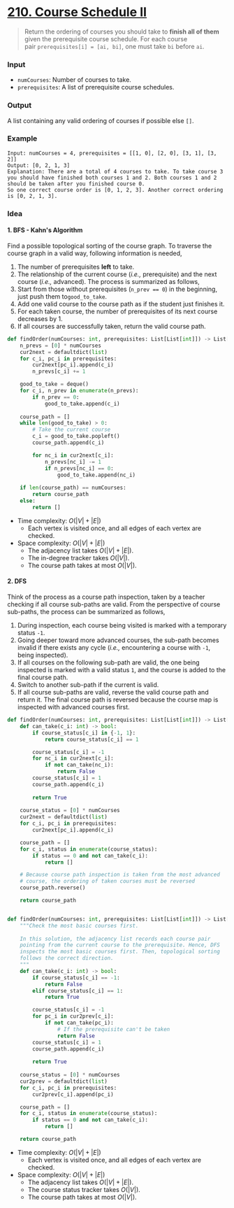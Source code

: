 # [210. Course Schedule II](https://leetcode.com/problems/course-schedule-ii/)
> Return the ordering of courses you should take to **finish all of them** given the prerequisite course schedule. For each course pair `prerequisites[i] = [ai, bi]`, one must take `bi` before `ai`.
### Input
- `numCourses`: Number of courses to take.
- `prerequisites`: A list of prerequisite course schedules.
### Output
A list containing any valid ordering of courses if possible else `[]`.
### Example
```
Input: numCourses = 4, prerequisites = [[1, 0], [2, 0], [3, 1], [3, 2]]
Output: [0, 2, 1, 3]
Explanation: There are a total of 4 courses to take. To take course 3 you should have finished both courses 1 and 2. Both courses 1 and 2 should be taken after you finished course 0.
So one correct course order is [0, 1, 2, 3]. Another correct ordering is [0, 2, 1, 3].
```
### Idea
#### 1. BFS - Kahn's Algorithm
Find a possible topological sorting of the course graph. To traverse the course graph in a valid way, following information is needed,
1. The number of prerequisites **left** to take.
2. The relationship of the current course (*i.e.,* prerequisite) and the next course (*i.e.,* advanced).
The process is summarized as follows,
1. Start from those without prerequisites (`n_prev == 0`) in the beginning, just push them to`good_to_take`.
2. Add one valid course to the course path as if the student just finishes it.
3. For each taken course, the number of prerequisites of its next course decreases by 1.
4. If all courses are successfully taken, return the valid course path.
```python
def findOrder(numCourses: int, prerequisites: List[List[int]]) -> List[int]:
    n_prevs = [0] * numCourses
    cur2next = defaultdict(list)
    for c_i, pc_i in prerequisites:
        cur2next[pc_i].append(c_i)
        n_prevs[c_i] += 1

    good_to_take = deque()
    for c_i, n_prev in enumerate(n_prevs):
        if n_prev == 0:
            good_to_take.append(c_i)
    
    course_path = []
    while len(good_to_take) > 0:
        # Take the current course
        c_i = good_to_take.popleft()
        course_path.append(c_i)

        for nc_i in cur2next[c_i]:
            n_prevs[nc_i] -= 1
            if n_prevs[nc_i] == 0:
                good_to_take.append(nc_i)
    
    if len(course_path) == numCourses:
        return course_path
    else:
        return []
```
* Time complexity: $O(|V| + |E|)$
	* Each vertex is visited once, and all edges of each vertex are checked.
* Space complexity: $O(|V| + |E|)$
	* The adjacency list takes $O(|V| + |E|)$.
	* The in-degree tracker takes $O(|V|)$.
	* The course path takes at most $O(|V|)$.
#### 2. DFS
Think of the process as a course path inspection, taken by a teacher checking if all course sub-paths are valid. From the perspective of course sub-paths, the process can be summarized as follows,
1. During inspection, each course being visited is marked with a temporary status `-1`.
2. Going deeper toward more advanced courses, the sub-path becomes invalid if there exists any cycle (*i.e.,* encountering a course with `-1`, being inspected).
3. If all courses on the following sub-path are valid, the one being inspected is marked with a valid status `1`, and the course is added to the final course path.
4. Switch to another sub-path if the current is valid.
5. If all course sub-paths are valid, reverse the valid course path and return it.
The final course path is reversed because the course map is inspected with advanced courses first.
```python
def findOrder(numCourses: int, prerequisites: List[List[int]]) -> List[int]:
    def can_take(c_i: int) -> bool:
        if course_status[c_i] in {-1, 1}:
            return course_status[c_i] == 1

        course_status[c_i] = -1
        for nc_i in cur2next[c_i]:
            if not can_take(nc_i):
                return False
        course_status[c_i] = 1
        course_path.append(c_i)
        
        return True
    
    course_status = [0] * numCourses
    cur2next = defaultdict(list)
    for c_i, pc_i in prerequisites:
        cur2next[pc_i].append(c_i)

    course_path = []
    for c_i, status in enumerate(course_status):
        if status == 0 and not can_take(c_i):
            return []

    # Because course path inspection is taken from the most advanced
    # course, the ordering of taken courses must be reversed
    course_path.reverse()

    return course_path


def findOrder(numCourses: int, prerequisites: List[List[int]]) -> List[int]:
    """Check the most basic courses first.
    
    In this solution, the adjacency list records each course pair
    pointing from the current course to the prerequisite. Hence, DFS
    inspects the most basic courses first. Then, topological sorting
    follows the correct direction.
    """
    def can_take(c_i: int) -> bool:
        if course_status[c_i] == -1:
            return False
        elif course_status[c_i] == 1:
            return True

        course_status[c_i] = -1
        for pc_i in cur2prev[c_i]:
            if not can_take(pc_i):
                # If the prerequisite can't be taken
                return False
        course_status[c_i] = 1
        course_path.append(c_i)
        
        return True
    
    course_status = [0] * numCourses
    cur2prev = defaultdict(list)
    for c_i, pc_i in prerequisites:
        cur2prev[c_i].append(pc_i)

    course_path = []
    for c_i, status in enumerate(course_status):
        if status == 0 and not can_take(c_i):
            return []

    return course_path
```
* Time complexity: $O(|V| + |E|)$
	* Each vertex is visited once, and all edges of each vertex are checked.
* Space complexity: $O(|V| + |E|)$
	* The adjacency list takes $O(|V| + |E|)$.
	* The course status tracker takes $O(|V|)$.
	* The course path takes at most $O(|V|)$.